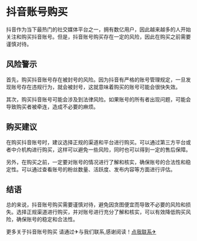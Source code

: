 # 抖音账号购买

抖音作为当下最热门的社交媒体平台之一，拥有数亿用户，因此越来越多的人开始关注和购买抖音账号。但是，抖音账号购买存在一定的风险，因此在购买之前需要谨慎对待。

## 风险警示

首先，购买抖音账号存在被封号的风险。因为抖音有严格的账号管理规定，一旦发现账号存在违规行为，就会被封号，这就意味着购买的账号可能会很快失效。

其次，购买抖音账号可能会涉及到法律风险。如果账号的所有者出现问题，可能会导致购买者被牵连，造成不必要的麻烦。

## 购买建议

在购买抖音账号时，建议选择正规的渠道和平台进行购买。可以通过第三方平台或者中介机构进行购买，这样可以避免一些风险，同时也可以得到一定的售后保障。

另外，在购买之前，一定要对账号的情况进行了解和核实，确保账号的合法性和稳定性。可以通过查看账号的粉丝数量、活跃度、发布内容等方面进行评估。

## 结语

总的来说，抖音账号购买需要谨慎对待，避免因贪图便宜而导致不必要的风险和损失。选择正规渠道进行购买，并对账号进行充分了解和核实，可以有效降低购买风险，确保账号的稳定和合法性。

更多关于抖音账号购买 请通过✈与我们联系,感谢阅读！[点我联系✈](https://www.k02.cc)